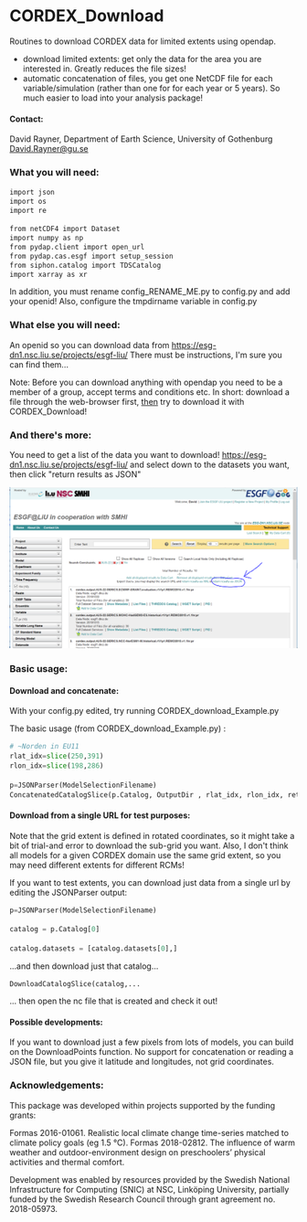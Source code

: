 # CORDEX_Download
Routines to download CORDEX data for limited extents using opendap.

- download limited extents: get only the data for the area you are interested in. Greatly reduces the file sizes!
- automatic concatenation of files, you get one NetCDF file for each variable/simulation (rather than one for for each year or 5 years). So much easier to load into your analysis package!

#### Contact: 

David Rayner, Department of Earth Science, University of Gothenburg
David.Rayner@gu.se

### What you will need:

```
import json
import os
import re

from netCDF4 import Dataset
import numpy as np
from pydap.client import open_url
from pydap.cas.esgf import setup_session
from siphon.catalog import TDSCatalog
import xarray as xr
```

In addition, you must rename config_RENAME_ME.py to config.py and add your openid! Also, configure the tmpdirname variable in config.py

### What else you will need:

An openid so you can download data from https://esg-dn1.nsc.liu.se/projects/esgf-liu/ There must be instructions, I'm sure you can find them...

Note: Before you can download anything with opendap you need to be a member of a group, accept terms and conditions etc. In short: download a file through the web-browser first, <u>then</u> try to download it with CORDEX_Download!

### And there's more:

You need to get a list of the data you want to download! https://esg-dn1.nsc.liu.se/projects/esgf-liu/ and select down to the datasets you want, then click "return results as JSON"

![](GetJSON.PNG)



### Basic usage:

#### Download and concatenate:

With your config.py edited, try running CORDEX_download_Example.py

The basic usage (from CORDEX_download_Example.py) :
```python
# ~Norden in EU11
rlat_idx=slice(250,391)
rlon_idx=slice(198,286)

p=JSONParser(ModelSelectionFilename)
ConcatenatedCatalogSlice(p.Catalog, OutputDir , rlat_idx, rlon_idx, retain_raw_files=False)
```

#### Download from a single URL for test purposes:

Note that the grid extent is defined in rotated coordinates, so it might take a bit of trial-and error to download the sub-grid you want. Also, I don't think all models for a given CORDEX domain use the same grid extent, so you may need different extents for different RCMs!

If you want to test extents, you can download just data from a single url by editing the JSONParser output:

```python
p=JSONParser(ModelSelectionFilename)

catalog = p.Catalog[0]

catalog.datasets = [catalog.datasets[0],]
```

...and then download just that catalog...

```
DownloadCatalogSlice(catalog,...
```

... then open the nc file that is created and check it out!

#### Possible developments:

If you want to download just a few pixels from lots of models, you can build on the DownloadPoints function. No support for concatenation or reading a JSON file, but you give it latitude and longitudes, not grid coordinates. 

### Acknowledgements:

This package was developed within projects supported by the funding grants:

Formas 2016-01061. Realistic local climate change time-series matched to climate policy goals (eg 1.5 °C).
Formas 2018-02812. The influence of warm weather and outdoor-environment design on preschoolers’ physical activities and thermal comfort.

Development was enabled by resources provided by the Swedish National Infrastructure for Computing (SNIC) at NSC, Linköping University, partially funded by the Swedish Research Council through grant agreement no. 2018-05973.